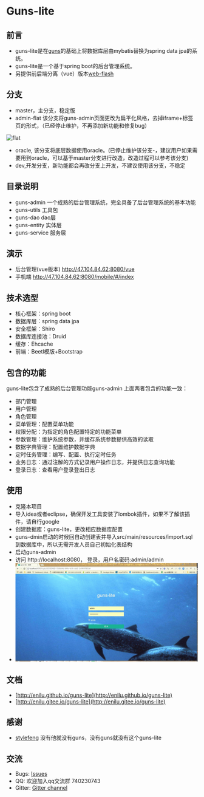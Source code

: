 # Guns-lite

## 前言

 - guns-lite是在[guns](https://github.com/stylefeng/Guns)的基础上将数据库层由mybatis替换为spring data jpa的系统。
 - guns-lite是一个基于spring boot的后台管理系统。
 - 另提供前后端分离（vue）版本[web-flash](https://github.com/enilu/web-flash)

## 分支
- master，主分支，稳定版
- admin-flat 该分支将guns-admin页面更改为扁平化风格，去掉iframe+标签页的形式，（已经停止维护，不再添加新功能和修复bug）

 ![flat](https://user-images.githubusercontent.com/3115814/38806871-49f57248-41ad-11e8-932b-e06dc1941107.jpg)

- oracle, 该分支将底层数据使用oracle。(已停止维护该分支-，建议用户如果需要用到oracle，可以基于master分支进行改造，改造过程可以参考该分支)
- dev,开发分支，新功能都会再改分支上开发，不建议使用该分支，不稳定

## 目录说明
- guns-admin 一个成熟的后台管理系统，完全具备了后台管理系统的基本功能
- guns-utils 工具包
- guns-dao  dao层
- guns-entity 实体层
- guns-service 服务层

## 演示
- 后台管理(vue版本) http://47.104.84.62:8080/vue
- 手机端 http://47.104.84.62:8080/mobile/#/index


## 技术选型

- 核心框架：spring boot
- 数据库层：spring data jpa
- 安全框架：Shiro
- 数据库连接池：Druid
- 缓存：Ehcache
- 前端：Beetl模版+Bootstrap

## 包含的功能
guns-lite包含了成熟的后台管理功能guns-admin
上面两者包含的功能一致：
- 部门管理
- 用户管理
- 角色管理
- 菜单管理：配置菜单功能
- 权限分配：为指定的角色配置特定的功能菜单
- 参数管理：维护系统参数，并缓存系统参数提供高效的读取
- 数据字典管理：配置维护数据字典
- 定时任务管理：编写、配置、执行定时任务
- 业务日志：通过注解的方式记录用户操作日志，并提供日志查询功能
- 登录日志：查看用户登录登出日志 



## 使用

- 克隆本项目
- 导入idea或者eclipse，确保开发工具安装了lombok插件，如果不了解该插件，请自行google
- 创建数据库：guns-lite，更改相应数据库配置
- guns-dmin启动的时候回自动创建表并导入src/main/resources/import.sql到数据库中，所以无需开发人员自己初始化表结构
- 启动guns-admin
- 访问 http://localhost:8080，   登录，用户名密码:admin/admin
- ![demo](docs/demo.gif)

## 文档

- [http://enilu.github.io/guns-lite](http://enilu.github.io/guns-lite)
- [http://enilu.gitee.io/guns-lite](http://enilu.gitee.io/guns-lite)

## 感谢

- [stylefeng](https://github.com/stylefeng) 没有他就没有guns，没有guns就没有这个guns-lite

## 交流
- Bugs: [Issues](https://github.com/enilu/guns-lite/issues/new)
- QQ: 欢迎加入qq交流群 740230743
- Gitter: [Gitter channel](https://gitter.im/guns-lite/community)
